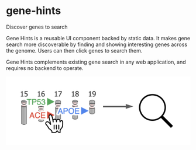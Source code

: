 # gene-hints
Discover genes to search

Gene Hints is a reusable UI component backed by static data.  It makes gene search more discoverable by finding and showing interesting genes across the genome.  Users can then click genes to search them.

Gene Hints complements existing gene search in any web application, and requires no backend to operate.

![Gene Hints flow](https://raw.githubusercontent.com/broadinstitute/gene-hints/main/gene-hints.png)
